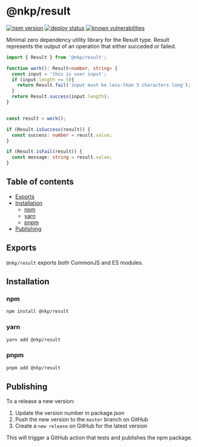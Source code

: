 # @nkp/result

[![npm version](https://badge.fury.io/js/%40nkp%2Fresult.svg)](https://www.npmjs.com/package/@nkp/result)
[![deploy status](https://github.com/NickKelly1/nkp-result/actions/workflows/release.yml/badge.svg)](https://github.com/NickKelly1/nkp-result/actions/workflows/release.yml)
[![known vulnerabilities](https://snyk.io/test/github/NickKelly1/nkp-result/badge.svg)](https://snyk.io/test/github/NickKelly1/nkp-result)

Minimal zero dependency utility library for the Result type. Result represents the output of an operation that either succeded or failed.

```ts
import { Result } from '@nkp/result';

function work(): Result<number, string> {
  const input = 'this is user input';
  if (input.length >= 5){ 
    return Result.fail('input must be less-than 5 characters long');
  }
  return Result.success(input.length);
}


const result = work();

if (Result.isSuccess(result)) {
  const success: number = reuslt.value;
}

if (Result.isFail(result)) {
  const message: string = result.value;
}
```

## Table of contents

- [Exports](#exports)
- [Installation](#installation)
  - [npm](#npm)
  - [yarn](#yarn)
  - [pnpm](#pnpm)
- [Publishing](#publishing)

## Exports

`@nkp/result` exports both CommonJS and ES modules.

## Installation

### npm

```sh
npm install @nkp/result
```

### yarn

```sh
yarn add @nkp/result
```

### pnpm

```sh
pnpm add @nkp/result
```

## Publishing

To a release a new version:

1. Update the version number in package.json
2. Push the new version to the `master` branch on GitHub
3. Create a `new release` on GitHub for the latest version

This will trigger a GitHub action that tests and publishes the npm package.
